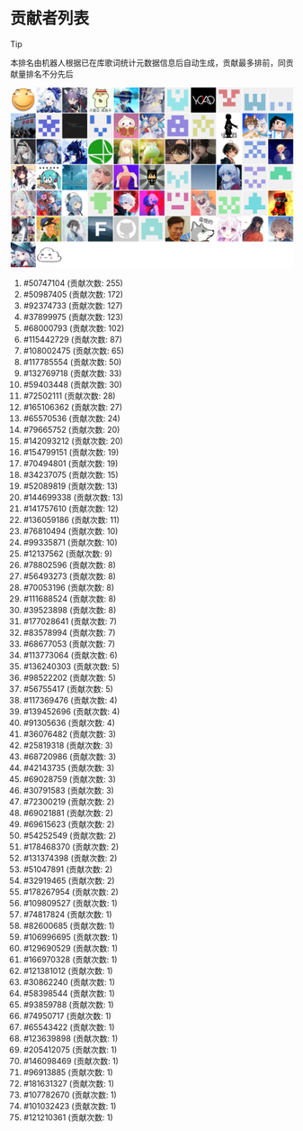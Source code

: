 # 贡献者列表

> [!TIP]
> 本排名由机器人根据已在库歌词统计元数据信息后自动生成，贡献最多排前，同贡献量排名不分先后

![贡献者头像画廊](./CONTRIBUTORS.svg)

1. #50747104 (贡献次数: 255)
2. #50987405 (贡献次数: 172)
3. #92374733 (贡献次数: 127)
4. #37899975 (贡献次数: 123)
5. #68000793 (贡献次数: 102)
6. #115442729 (贡献次数: 87)
7. #108002475 (贡献次数: 65)
8. #117785554 (贡献次数: 50)
9. #132769718 (贡献次数: 33)
10. #59403448 (贡献次数: 30)
11. #72502111 (贡献次数: 28)
12. #165106362 (贡献次数: 27)
13. #65570536 (贡献次数: 24)
14. #79665752 (贡献次数: 20)
15. #142093212 (贡献次数: 20)
16. #154799151 (贡献次数: 19)
17. #70494801 (贡献次数: 19)
18. #34237075 (贡献次数: 15)
19. #52089819 (贡献次数: 13)
20. #144699338 (贡献次数: 13)
21. #141757610 (贡献次数: 12)
22. #136059186 (贡献次数: 11)
23. #76810494 (贡献次数: 10)
24. #99335871 (贡献次数: 10)
25. #12137562 (贡献次数: 9)
26. #78802596 (贡献次数: 8)
27. #56493273 (贡献次数: 8)
28. #70053196 (贡献次数: 8)
29. #111688524 (贡献次数: 8)
30. #39523898 (贡献次数: 8)
31. #177028641 (贡献次数: 7)
32. #83578994 (贡献次数: 7)
33. #68677053 (贡献次数: 7)
34. #113773064 (贡献次数: 6)
35. #136240303 (贡献次数: 5)
36. #98522202 (贡献次数: 5)
37. #56755417 (贡献次数: 5)
38. #117369476 (贡献次数: 4)
39. #139452696 (贡献次数: 4)
40. #91305636 (贡献次数: 4)
41. #36076482 (贡献次数: 3)
42. #25819318 (贡献次数: 3)
43. #68720986 (贡献次数: 3)
44. #42143735 (贡献次数: 3)
45. #69028759 (贡献次数: 3)
46. #30791583 (贡献次数: 3)
47. #72300219 (贡献次数: 2)
48. #69021881 (贡献次数: 2)
49. #69615623 (贡献次数: 2)
50. #54252549 (贡献次数: 2)
51. #178468370 (贡献次数: 2)
52. #131374398 (贡献次数: 2)
53. #51047891 (贡献次数: 2)
54. #32919465 (贡献次数: 2)
55. #178267954 (贡献次数: 2)
56. #109809527 (贡献次数: 1)
57. #74817824 (贡献次数: 1)
58. #82600685 (贡献次数: 1)
59. #106996695 (贡献次数: 1)
60. #129690529 (贡献次数: 1)
61. #166970328 (贡献次数: 1)
62. #121381012 (贡献次数: 1)
63. #30862240 (贡献次数: 1)
64. #58398544 (贡献次数: 1)
65. #93859788 (贡献次数: 1)
66. #74950717 (贡献次数: 1)
67. #65543422 (贡献次数: 1)
68. #123639898 (贡献次数: 1)
69. #205412075 (贡献次数: 1)
70. #146098469 (贡献次数: 1)
71. #96913885 (贡献次数: 1)
72. #181631327 (贡献次数: 1)
73. #107782670 (贡献次数: 1)
74. #101032423 (贡献次数: 1)
75. #121210361 (贡献次数: 1)
